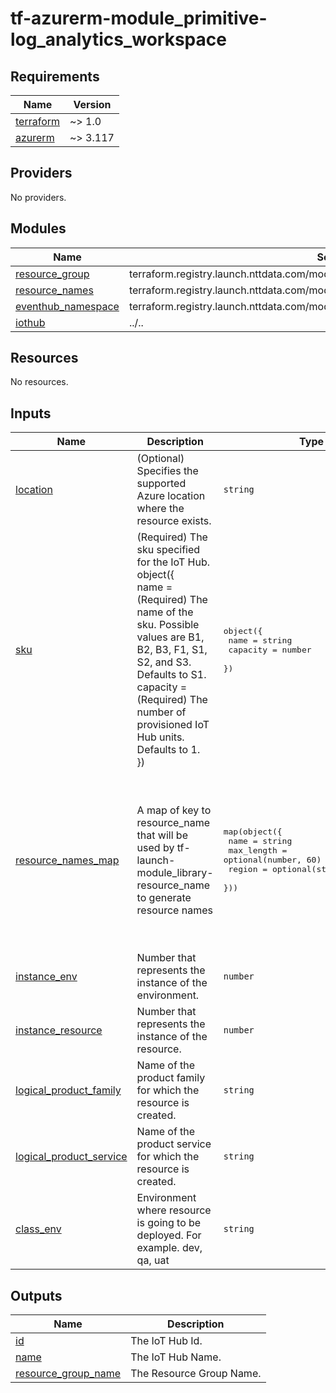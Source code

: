 # tf-azurerm-module_primitive-log_analytics_workspace

<!-- BEGINNING OF PRE-COMMIT-TERRAFORM DOCS HOOK -->
## Requirements

| Name | Version |
|------|---------|
| <a name="requirement_terraform"></a> [terraform](#requirement\_terraform) | ~> 1.0 |
| <a name="requirement_azurerm"></a> [azurerm](#requirement\_azurerm) | ~> 3.117 |

## Providers

No providers.

## Modules

| Name | Source | Version |
|------|--------|---------|
| <a name="module_resource_group"></a> [resource\_group](#module\_resource\_group) | terraform.registry.launch.nttdata.com/module_primitive/resource_group/azurerm | ~> 1.0 |
| <a name="module_resource_names"></a> [resource\_names](#module\_resource\_names) | terraform.registry.launch.nttdata.com/module_library/resource_name/launch | ~> 2.0 |
| <a name="module_eventhub_namespace"></a> [eventhub\_namespace](#module\_eventhub\_namespace) | terraform.registry.launch.nttdata.com/module_primitive/eventhub_namespace/azurerm | ~> 1.0 |
| <a name="module_iothub"></a> [iothub](#module\_iothub) | ../.. | n/a |

## Resources

No resources.

## Inputs

| Name | Description | Type | Default | Required |
|------|-------------|------|---------|:--------:|
| <a name="input_location"></a> [location](#input\_location) | (Optional) Specifies the supported Azure location where the resource exists. | `string` | `"eastus"` | no |
| <a name="input_sku"></a> [sku](#input\_sku) | (Required) The sku specified for the IoT Hub.<br/>  object({<br/>    name = (Required) The name of the sku. Possible values are B1, B2, B3, F1, S1, S2, and S3. Defaults to S1.<br/>    capacity = (Required) The number of provisioned IoT Hub units. Defaults to 1.<br/>  }) | <pre>object({<br/>    name     = string<br/>    capacity = number<br/>  })</pre> | <pre>{<br/>  "capacity": 1,<br/>  "name": "S1"<br/>}</pre> | no |
| <a name="input_resource_names_map"></a> [resource\_names\_map](#input\_resource\_names\_map) | A map of key to resource\_name that will be used by tf-launch-module\_library-resource\_name to generate resource names | <pre>map(object({<br/>    name       = string<br/>    max_length = optional(number, 60)<br/>    region     = optional(string, "eastus")<br/>  }))</pre> | <pre>{<br/>  "eventhub_namespace": {<br/>    "max_length": 80,<br/>    "name": "evthubns"<br/>  },<br/>  "iothub": {<br/>    "max_length": 80,<br/>    "name": "iothub"<br/>  },<br/>  "resource_group": {<br/>    "max_length": 80,<br/>    "name": "rg"<br/>  }<br/>}</pre> | no |
| <a name="input_instance_env"></a> [instance\_env](#input\_instance\_env) | Number that represents the instance of the environment. | `number` | `0` | no |
| <a name="input_instance_resource"></a> [instance\_resource](#input\_instance\_resource) | Number that represents the instance of the resource. | `number` | `0` | no |
| <a name="input_logical_product_family"></a> [logical\_product\_family](#input\_logical\_product\_family) | Name of the product family for which the resource is created. | `string` | `"launch"` | no |
| <a name="input_logical_product_service"></a> [logical\_product\_service](#input\_logical\_product\_service) | Name of the product service for which the resource is created. | `string` | `"iothub"` | no |
| <a name="input_class_env"></a> [class\_env](#input\_class\_env) | Environment where resource is going to be deployed. For example. dev, qa, uat | `string` | `"dev"` | no |

## Outputs

| Name | Description |
|------|-------------|
| <a name="output_id"></a> [id](#output\_id) | The IoT Hub Id. |
| <a name="output_name"></a> [name](#output\_name) | The IoT Hub Name. |
| <a name="output_resource_group_name"></a> [resource\_group\_name](#output\_resource\_group\_name) | The Resource Group Name. |
<!-- END OF PRE-COMMIT-TERRAFORM DOCS HOOK -->
